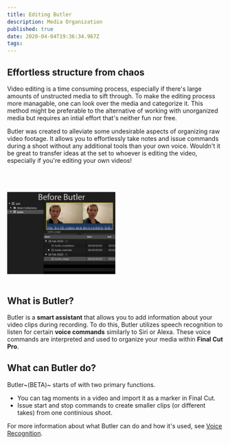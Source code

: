 ```yaml
---
title: Editing Butler
description: Media Organization
published: true
date: 2020-04-04T19:36:34.967Z
tags: 
---
```


## Effortless structure from chaos

Video editing is a time consuming process, especially if there's large amounts of unstructed media to sift through. To make the editing process more managable, one can look over the media and categorize it. This method might be preferable to the alternative of working with unorganized media but requires an intial effort that's neither fun nor free.

Butler was created to alleviate some undesirable aspects of organizing raw video footage. It allows you to effortlessly take notes and issue commands during a shoot without any additional tools than your own voice. Wouldn't it be great to transfer ideas at the set to whoever is editing the video, especially if you're editing your own videos!

<br>
<br>
<br>

<div>
<img src="/before_after.gif" alt="before-after-butler"
     class="center align-center"
     style="width: 50%; height: 50%">
</div>
<br>


## What is Butler?
Butler is a **smart assistant** that allows you to add information about your video clips during recording. To do this, Butler utilizes speech recognition to listen for certain **voice commands** similarly to Siri or Alexa. These voice commands are interpreted and used to organize your media within **Final Cut Pro**.


## What can Butler do?
Butler~(BETA)~ starts of with two primary functions.

- You can tag moments in a video and import it as a marker in Final Cut.
- Issue start and stop commands to create smaller clips (or different takes) from one continious shoot.

For more information about what Butler can do and how it's used, see [Voice Recognition](https://www.editingbutler.com/markdown/voice).
